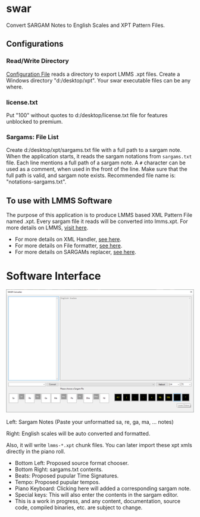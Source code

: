 # swar
Convert SARGAM Notes to English Scales and XPT Pattern Files.

## Configurations

### Read/Write Directory
[Configuration File](swar/configs/Configurations.cs) reads a directory to export LMMS .xpt files.
Create a Windows directory "d:/desktop/xpt". Your swar executable files can be any where.

### license.txt
Put "100" without quotes to d:/desktop/license.txt file for features unblocked to premium.

### Sargams: File List
Create d:/desktop/xpt/sargams.txt file with a full path to a sargam note.
When the application starts, it reads the sargam notations from `sargams.txt` file.
Each line mentions a full path of a sargam note.
A `#` character can be used as a comment, when used in the front of the line.
Make sure that the full path is valid, and sargam note exists.
Recommended file name is: "notations-sargams.txt".

## To use with LMMS Software
The purpose of this application is to produce LMMS based XML Pattern File named .xpt.
Every sargam file it reads will be converted into lmms.xpt.
For more details on LMMS, [visit here](https://lmms.io/).

* For more details on XML Handler, [see here](swar/libraries/XMLHandler.cs).
* For more details on File formatter, [see here](swar/libraries/Formatter.cs).
* For more details on SARGAMs replacer, [see here](swar/libraries/Replacer.cs).

# Software Interface
![SWAR Interface](interface.png)

Left: Sargam Notes (Paste your unformatted sa, re, ga, ma, ... notes)

Right: English scales will be auto converted and formatted.

Also, it will write `lmms-*.xpt` chunk files.
You can later import these xpt xmls directly in the piano roll.

* Bottom Left: Proposed source format chooser.
* Bottom Right: sargams.txt contents.
* Beats: Proposed pupular Time Signatures.
* Tempo: Proposed pupular tempos.
* Piano Keyboard: Clicking here will added a corresponding sargam note.
* Special keys: This will also enter the contents in the sargam editor.
* This is a work in progress, and any content, documentation, source code, compiled binaries, etc. are subject to change.
